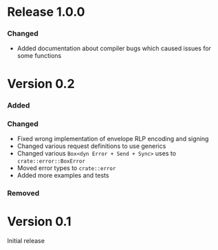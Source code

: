 # Release 1.0.0

### Changed
 - Added documentation about compiler bugs which caused issues for some functions

# Version 0.2

### Added

### Changed
 - Fixed wrong implementation of envelope RLP encoding and signing
 - Changed various request definitions to use generics
 - Changed various `Box<dyn Error + Send + Sync>` uses to `crate::error::BoxError`
 - Moved error types to `crate::error`
 - Added more examples and tests

### Removed

# Version 0.1

Initial release